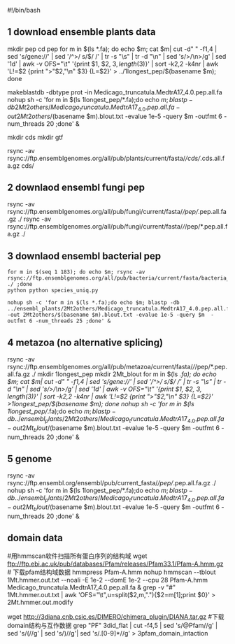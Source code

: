 #!/bin/bash

## 1 download ensemble plants data
mkdir pep
cd pep
for m in $(ls *.fa); do echo $m; cat $m| cut -d" " -f1,4 | sed 's/gene://' | sed '/^>/ s/$/ /' | tr -s "\s" |  tr -d "\n" | sed 's/>/\n>/g' | sed '1d' | awk -v OFS="\t" '{print $1, $2, $3, length($3)}' | sort -k2,2 -k4nr | awk 'L!=$2 {print  ">"$2,"\n" $3} {L=$2}' > ../1longest_pep/$(basename $m); done

makeblastdb  -dbtype prot -in Medicago_truncatula.MedtrA17_4.0.pep.all.fa
nohup sh -c 'for m in $(ls 1longest_pep/*.fa);do echo $m; blastp -db 2Mt2others/Medicago_truncatula.MedtrA17_4.0.pep.all.fa -out 2Mt2others/$(basename $m).blout.txt -evalue 1e-5 -query $m  -outfmt 6 -num_threads 20 ;done' &

mkdir cds
mkdir gtf

rsync -av rsync://ftp.ensemblgenomes.org/all/pub/plants/current/fasta/*/cds/*.cds.all.fa.gz cds/
## 
## 2 downlaod ensembl fungi pep
rsync -av rsync://ftp.ensemblgenomes.org/all/pub/fungi/current/fasta/*/pep/*.pep.all.fa.gz ./
rsync -av rsync://ftp.ensemblgenomes.org/all/pub/fungi/current/fasta/*/*/pep/*.pep.all.fa.gz ./

## 3 downlaod ensembl bacterial pep
    
    for m in $(seq 1 183); do echo $m; rsync -av rsync://ftp.ensemblgenomes.org/all/pub/bacteria/current/fasta/bacteria_${m}_collection/*/pep/*.pep.all.fa.gz ./ ;done
    python python species_uniq.py
    
    nohup sh -c 'for m in $(ls *.fa);do echo $m; blastp -db ../ensembl_plants/2Mt2others/Medicago_truncatula.MedtrA17_4.0.pep.all.fa -out 2Mt2others/$(basename $m).blout.txt -evalue 1e-5 -query $m  -outfmt 6 -num_threads 25 ;done' &

## 4 metazoa (no alternative splicing)
rsync -av rsync://ftp.ensemblgenomes.org/all/pub/metazoa/current/fasta/*/*/pep/*.pep.all.fa.gz ./
mkdir 1longest_pep
mkdir 2Mt_blout
for m in $(ls *.fa); do echo $m; cat $m| cut -d" " -f1,4 | sed 's/gene://' | sed '/^>/ s/$/ /' | tr -s "\s" |  tr -d "\n" | sed 's/>/\n>/g' | sed '1d' | awk -v OFS="\t" '{print $1, $2, $3, length($3)}' | sort -k2,2 -k4nr | awk 'L!=$2 {print  ">"$2,"\n" $3} {L=$2}' >1longest_pep/$(basename $m); done
nohup sh -c 'for m in $(ls 1longest_pep/*.fa);do echo $m; blastp -db ../ensembl_plants/2Mt2others/Medicago_truncatula.MedtrA17_4.0.pep.all.fa -out 2Mt_blout/$(basename $m).blout.txt -evalue 1e-5 -query $m  -outfmt 6 -num_threads 20 ;done' &

## 5 genome
rsync -av rsync://ftp.ensembl.org/ensembl/pub/current_fasta/*/pep/*.pep.all.fa.gz ./
nohup sh -c 'for m in $(ls 1longest_pep/*.fa);do echo $m; blastp -db ../ensembl_plants/2Mt2others/Medicago_truncatula.MedtrA17_4.0.pep.all.fa -out 2Mt_blout/$(basename $m).blout.txt -evalue 1e-5 -query $m  -outfmt 6 -num_threads 20 ;done' &

## domain data
#用hmmscan软件扫描所有蛋白序列的结构域
wget ftp://ftp.ebi.ac.uk/pub/databases/Pfam/releases/Pfam33.1/Pfam-A.hmm.gz # 下载pfam结构域数据
hmmpress Pfam-A.hmm
nohup  hmmscan --tblout 1Mt.hmmer.out.txt --noali -E 1e-2 --domE 1e-2 --cpu 28 Pfam-A.hmm Medicago_truncatula.MedtrA17_4.0.pep.all.fa &
grep -v "#" 1Mt.hmmer.out.txt | awk 'OFS="\t",u=split($2,m,"."){$2=m[1];print $0}' > 2Mt.hmmer.out.modify

wget http://3diana.cnb.csic.es/DIMERO/chimera_plugin/DIANA.tar.gz #下载domain结构与互作数据
grep "PF" 3did_flat | cut -f4,5 | sed 's/\@Pfam//g' | sed 's/(//g' | sed 's/)//g'| sed 's/\.[0-9]*//g' > 3pfam_domain_intaction



